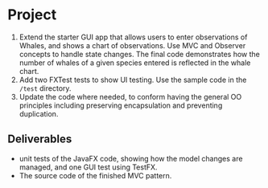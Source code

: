 
# Project
1. Extend the starter GUI app that allows users to enter observations of Whales, and shows a chart of observations.
	Use MVC and Observer concepts to handle state changes. The final code demonstrates how the number of whales of a given species entered is reflected in the whale chart. 
2. Add two FXTest tests to show UI testing. Use the sample code in the `/test` directory.
3. Update the code where needed, to conform having the general OO principles including preserving encapsulation and preventing duplication.

## Deliverables
* unit tests of the JavaFX code, showing how the model changes are managed, and one GUI test using TestFX.
* The source code of the finished MVC pattern.

